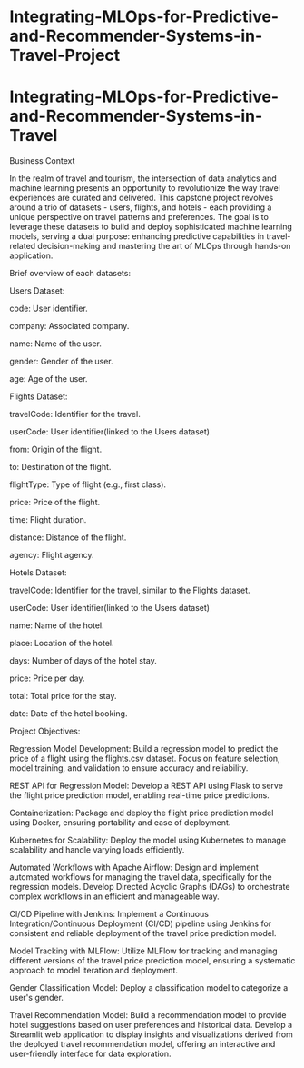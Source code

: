 # Integrating-MLOps-for-Predictive-and-Recommender-Systems-in-Travel-Project





# Integrating-MLOps-for-Predictive-and-Recommender-Systems-in-Travel
Business Context

In the realm of travel and tourism, the intersection of data analytics and machine learning presents an opportunity to revolutionize the way travel experiences are curated and delivered. This capstone project revolves around a trio of datasets - users, flights, and hotels - each providing a unique perspective on travel patterns and preferences. The goal is to leverage these datasets to build and deploy sophisticated machine learning models, serving a dual purpose: enhancing predictive capabilities in travel-related decision-making and mastering the art of MLOps through hands-on application.

Brief overview of each datasets:

Users Dataset:

code: User identifier.

company: Associated company.

name: Name of the user.

gender: Gender of the user.

age: Age of the user.

Flights Dataset:

travelCode: Identifier for the travel.

userCode: User identifier(linked to the Users dataset)

from: Origin of the flight.

to: Destination of the flight.

flightType: Type of flight (e.g., first class).

price: Price of the flight.

time: Flight duration.

distance: Distance of the flight.

agency: Flight agency.

Hotels Dataset:

travelCode: Identifier for the travel, similar to the Flights dataset.

userCode: User identifier(linked to the Users dataset)

name: Name of the hotel.

place: Location of the hotel.

days: Number of days of the hotel stay.

price: Price per day.

total: Total price for the stay.

date: Date of the hotel booking.

Project Objectives:

Regression Model Development:
Build a regression model to predict the price of a flight using the flights.csv dataset. Focus on feature selection, model training, and validation to ensure accuracy and reliability.

REST API for Regression Model:
Develop a REST API using Flask to serve the flight price prediction model, enabling real-time price predictions.

Containerization:
Package and deploy the flight price prediction model using Docker, ensuring portability and ease of deployment.

Kubernetes for Scalability:
Deploy the model using Kubernetes to manage scalability and handle varying loads efficiently.

Automated Workflows with Apache Airflow:
Design and implement automated workflows for managing the travel data, specifically for the regression models. Develop Directed Acyclic Graphs (DAGs) to orchestrate complex workflows in an efficient and manageable way.

CI/CD Pipeline with Jenkins:
Implement a Continuous Integration/Continuous Deployment (CI/CD) pipeline using Jenkins for consistent and reliable deployment of the travel price prediction model.

Model Tracking with MLFlow:
Utilize MLFlow for tracking and managing different versions of the travel price prediction model, ensuring a systematic approach to model iteration and deployment.

Gender Classification Model:
Deploy a classification model to categorize a user's gender.

Travel Recommendation Model:
Build a recommendation model to provide hotel suggestions based on user preferences and historical data. Develop a Streamlit web application to display insights and visualizations derived from the deployed travel recommendation model, offering an interactive and user-friendly interface for data exploration.
